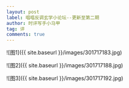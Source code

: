 ```yaml
---
layout: post
label: 唱唱反调玄学小论坛--更新至第二期
author: 时评写手小马甲
tag: 评
comments: true
---
```


![图1]({{ site.baseurl }}/images/301717183.jpg)

![图2]({{ site.baseurl }}/images/301717188.jpg)

![图3]({{ site.baseurl }}/images/301717192.jpg)
